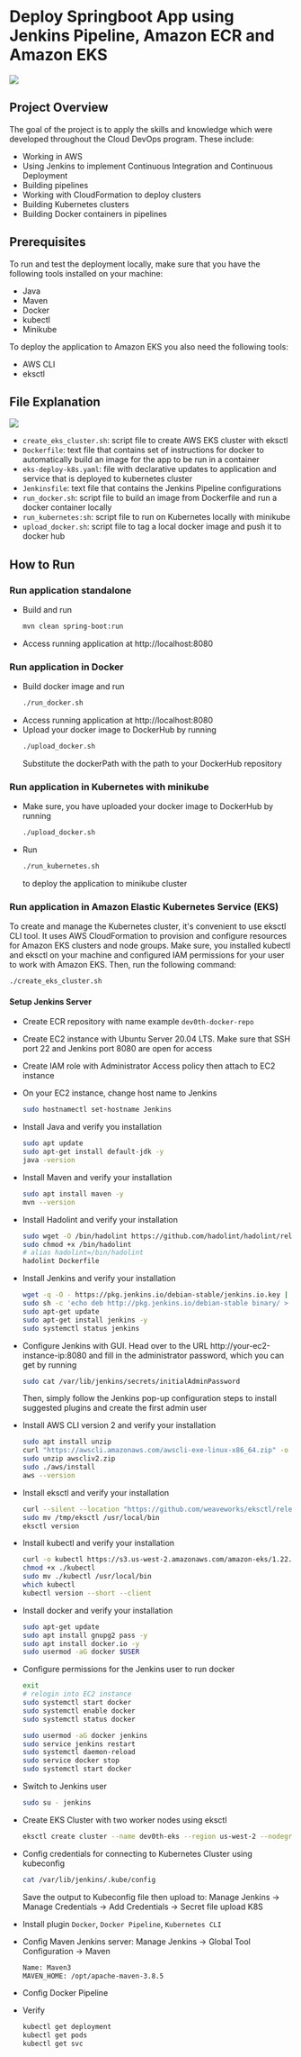 # Deploy Springboot App using Jenkins Pipeline, Amazon ECR and Amazon EKS

<div align="left">
    <img src="screenshots/[RM01]PROJECT_DIAGRAM.jpeg" />
</div>

## Project Overview

The goal of the project is to apply the skills and knowledge which were developed throughout the Cloud DevOps program. These include:
* Working in AWS
* Using Jenkins to implement Continuous Integration and Continuous Deployment
* Building pipelines
* Working with CloudFormation to deploy clusters
* Building Kubernetes clusters
* Building Docker containers in pipelines

## Prerequisites

To run and test the deployment locally, make sure that you have the following tools installed on your machine:
* Java
* Maven
* Docker
* kubectl
* Minikube

To deploy the application to Amazon EKS you also need the following tools:
* AWS CLI
* eksctl

## File Explanation

<div align="left">
    <img src="screenshots/[RM02]FILE_EXPLANATION.png" />
</div>

- `create_eks_cluster.sh`: script file to create AWS EKS cluster with eksctl
- `Dockerfile`: text file that contains set of instructions for docker to automatically build an image for the app to be run in a container
- `eks-deploy-k8s.yaml`: file with declarative updates to application and service that is deployed to kubernetes cluster
- `Jenkinsfile`: text file that contains the Jenkins Pipeline configurations
- `run_docker.sh`: script file to build an image from Dockerfile and run a docker container locally
- `run_kubernetes:sh`: script file to run on Kubernetes locally with minikube
- `upload_docker.sh`: script file to tag a local docker image and push it to docker hub

## How to Run

### Run application standalone

* Build and run
    ``` bash
    mvn clean spring-boot:run
    ```
* Access running application at http://localhost:8080

### Run application in Docker

* Build docker image and run
    ``` bash
    ./run_docker.sh
    ```
* Access running application at http://localhost:8080
* Upload your docker image to DockerHub by running
    ``` bash
    ./upload_docker.sh
    ```
  Substitute the dockerPath with the path to your DockerHub repository

### Run application in Kubernetes with minikube

* Make sure, you have uploaded your docker image to DockerHub by running
    ``` bash
    ./upload_docker.sh
    ```
* Run
    ``` bash
    ./run_kubernetes.sh
    ```
  to deploy the application to minikube cluster
### Run application in Amazon Elastic Kubernetes Service (EKS)

To create and manage the Kubernetes cluster, it's convenient to use eksctl CLI tool. It uses AWS CloudFormation to provision and configure resources for Amazon EKS clusters and node groups. Make sure, you installed kubectl and eksctl on your machine and configured IAM permissions for your user to work with Amazon EKS. Then, run the following command:
``` bash
./create_eks_cluster.sh
```

#### Setup Jenkins Server
* Create ECR repository with name example `dev0th-docker-repo`
* Create EC2 instance with Ubuntu Server 20.04 LTS. Make sure that SSH port 22 and Jenkins port 8080 are open for access
* Create IAM role with Administrator Access policy then attach to EC2 instance
* On your EC2 instance, change host name to Jenkins
    ``` bash
    sudo hostnamectl set-hostname Jenkins
    ```
* Install Java and verify you installation
    ``` bash
    sudo apt update
    sudo apt-get install default-jdk -y
    java -version
    ```
* Install Maven and verify your installation
    ``` bash
    sudo apt install maven -y
    mvn --version
    ```
* Install Hadolint and verify your installation
    ``` bash
    sudo wget -O /bin/hadolint https://github.com/hadolint/hadolint/releases/download/v1.16.3/hadolint-Linux-x86_64
    sudo chmod +x /bin/hadolint
    # alias hadolint=/bin/hadolint
    hadolint Dockerfile
    ```
* Install Jenkins and verify your installation
    ``` bash
    wget -q -O - https://pkg.jenkins.io/debian-stable/jenkins.io.key | sudo apt-key add -
    sudo sh -c 'echo deb http://pkg.jenkins.io/debian-stable binary/ > /etc/apt/sources.list.d/jenkins.list'
    sudo apt-get update
    sudo apt-get install jenkins -y
    sudo systemctl status jenkins
    ``` 
* Configure Jenkins with GUI. Head over to the URL http://your-ec2-instance-ip:8080 and fill in the administrator password, which you can get by running
    ``` bash
    sudo cat /var/lib/jenkins/secrets/initialAdminPassword
    ``` 
  Then, simply follow the Jenkins pop-up configuration steps to install suggested plugins and create the first admin user

* Install AWS CLI version 2 and verify your installation
    ``` bash
    sudo apt install unzip
    curl "https://awscli.amazonaws.com/awscli-exe-linux-x86_64.zip" -o "awscliv2.zip"
    sudo unzip awscliv2.zip
    sudo ./aws/install
    aws --version
    ``` 
* Install eksctl and verify your installation
    ``` bash
    curl --silent --location "https://github.com/weaveworks/eksctl/releases/latest/download/eksctl_$(uname -s)_amd64.tar.gz" | tar xz -C /tmp
    sudo mv /tmp/eksctl /usr/local/bin
    eksctl version
    ``` 
* Install kubectl and verify your installation
    ``` bash
    curl -o kubectl https://s3.us-west-2.amazonaws.com/amazon-eks/1.22.6/2022-03-09/bin/linux/amd64/kubectl
    chmod +x ./kubectl 
    sudo mv ./kubectl /usr/local/bin
    which kubectl
    kubectl version --short --client
    ``` 
* Install docker and verify your installation
    ``` bash
    sudo apt-get update
    sudo apt install gnupg2 pass -y
    sudo apt install docker.io -y
    sudo usermod -aG docker $USER
    ``` 
* Configure permissions for the Jenkins user to run docker
    ``` bash
    exit
    # relogin into EC2 instance
    sudo systemctl start docker
    sudo systemctl enable docker
    sudo systemctl status docker
  
    sudo usermod -aG docker jenkins
    sudo service jenkins restart
    sudo systemctl daemon-reload
    sudo service docker stop
    sudo systemctl start docker
    ``` 
* Switch to Jenkins user
    ``` bash
    sudo su - jenkins
    ``` 
* Create EKS Cluster with two worker nodes using eksctl
    ``` bash
    eksctl create cluster --name dev0th-eks --region us-west-2 --nodegroup-name dev0th-nodes --node-type t3.small --managed --nodes 1
    ``` 
* Config credentials for connecting to Kubernetes Cluster using kubeconfig
    ``` bash
    cat /var/lib/jenkins/.kube/config
    ```
  Save the output to Kubeconfig file then upload to: Manage Jenkins -> Manage Credentials -> Add Credentials -> Secret file upload K8S
* Install plugin `Docker`, `Docker Pipeline`, `Kubernetes CLI`
* Config Maven Jenkins server: Manage Jenkins -> Global Tool Configuration -> Maven
    ``` bash
    Name: Maven3
    MAVEN_HOME: /opt/apache-maven-3.8.5
    ```
* Config Docker Pipeline
* Verify
    ``` bash
    kubectl get deployment
    kubectl get pods
    kubectl get svc
    ```
